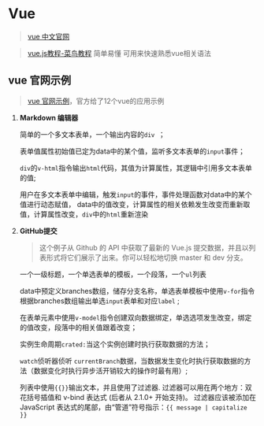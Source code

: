 # Vue 

> [vue 中文官网](https://cn.vuejs.org/) 

> [vue.js教程-菜鸟教程](http://www.runoob.com/vue2/vue-tutorial.html)  简单易懂 可用来快速熟悉vue相关语法


## vue 官网示例

> [vue 官网示例](https://cn.vuejs.org/v2/examples/)，官方给了12个vue的应用示例

1. **Markdown 编辑器**

   简单的一个多文本表单，一个输出内容的`div `；
   
   表单值属性初始值已定为data中的某个值，监听多文本表单的`input`事件；
   
   `div`的`v-html`指令输出`html`代码，其值为计算属性，其逻辑中引用多文本表单的值;
   
   用户在多文本表单中编辑，触发`input`的事件，事件处理函数对data中的某个值进行动态赋值，
   data中的值改变，计算属性的相关依赖发生改变而重新取值，计算属性改变，`div`中的`html`重新渲染
   
2. **GitHub提交**

   >这个例子从 Github 的 API 中获取了最新的 Vue.js 提交数据，并且以列表形式将它们展示了出来。你可以轻松地切换 master 和 dev 分支。
   
   一个一级标题，一个单选表单的模板，一个段落，一个`ul`列表
   
   data中预定义branches数组，储存分支名称，单选表单模板中使用`v-for`指令根据branches数组输出单选`input`表单和对应`label` ;
   
   在表单元素中使用`v-model`指令创建双向数据绑定，单选选项发生改变，绑定的值改变，段落中的相关值跟着改变；
   
   实例生命周期`crated:`当这个实例创建时执行获取数据的方法；
   
   `watch`侦听器侦听 `currentBranch`数据，当数据发生变化时执行获取数据的方法（数据变化时执行异步活开销较大的操作时最有用）;
   
   列表中使用`{{}}`输出文本，并且使用了过滤器.
   过滤器可以用在两个地方：双花括号插值和 v-bind 表达式 (后者从 2.1.0+ 开始支持)。
   过滤器应该被添加在 JavaScript 表达式的尾部，由“管道”符号指示：`{{ message | capitalize }}`
   
   
   
   



